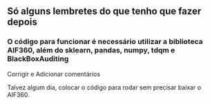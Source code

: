 ## Só alguns lembretes do que tenho que fazer depois
### O código para funcionar é necessário utilizar a biblioteca AIF360, além do sklearn, pandas, numpy, tdqm e BlackBoxAuditing

Corrigir e Adicionar comentários

Talvez algum dia, colocar o código para rodar sem precisar baixar o AIF360.
